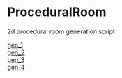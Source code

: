 # ProceduralRoom
2d procedural room generation script

[gen_1](https://ibb.co/ZVYBypZ)  
[gen_2](https://ibb.co/pjBGqn7)  
[gen_3](https://ibb.co/Tk5MXZ6)  
[gen_4](https://ibb.co/3p4nWgB)  
